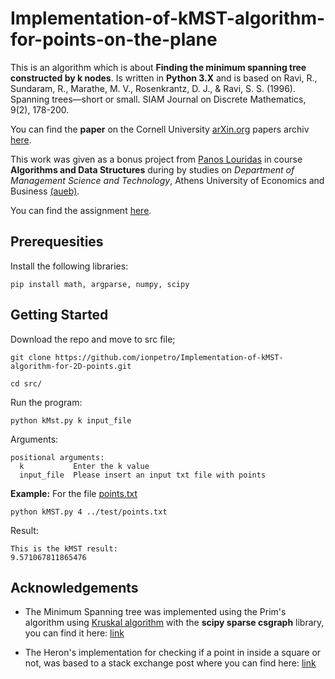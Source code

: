 # Implementation-of-kMST-algorithm-for-points-on-the-plane

This is an algorithm which is about **Finding the minimum spanning tree constructed by k nodes**. Is written in **Python 3.X** and is based on Ravi, R., Sundaram, R., Marathe, M. V., Rosenkrantz, D. J., & Ravi, S. S. (1996). Spanning trees—short or small. SIAM Journal on Discrete Mathematics, 9(2), 178-200.

You can find the **paper** on the Cornell University [arXin.org](https://arxiv.org/) papers archiv [here](https://arxiv.org/abs/math/9409222).

This work was given as a bonus project from [Panos Louridas](https://github.com/louridas) in course **Algorithms and Data Structures** during by studies on *Department of Management Science and Technology*, Athens University of Economics and Business [(aueb)](www.aueb.gr).

You can find the assignment [here](http://nbviewer.jupyter.org/github/dmst-algorithms-course/assignment-2017-bonus/blob/master/assignment_2017_bonus.ipynb).

## Prerequesities

Install the following libraries:

```
pip install math, argparse, numpy, scipy
```

## Getting Started

Download the repo and move to src file;

```
git clone https://github.com/ionpetro/Implementation-of-kMST-algorithm-for-2D-points.git

cd src/
```

Run the program:

```
python kMst.py k input_file
```
Arguments:

```
positional arguments:
  k           Enter the k value
  input_file  Please insert an input txt file with points
```

**Example:** For the file [points.txt](tests/points.txt)

```
python kMST.py 4 ../test/points.txt
```

Result:
```
This is the kMST result: 
9.571067811865476
```

## Acknowledgements

* The Minimum Spanning tree was implemented using the Prim's algorithm using [Kruskal algorithm](https://en.wikipedia.org/wiki/Kruskal%27s_algorithm) with the **scipy sparse csgraph** library, you can find it here: [link](https://docs.scipy.org/doc/scipy/reference/generated/scipy.sparse.csgraph.minimum_spanning_tree.html#scipy.sparse.csgraph.minimum_spanning_tree)

* The Heron's implementation for checking if a point in inside a square or not, was based to a stack exchange post where you can find here: [link](https://math.stackexchange.com/q/190403)
